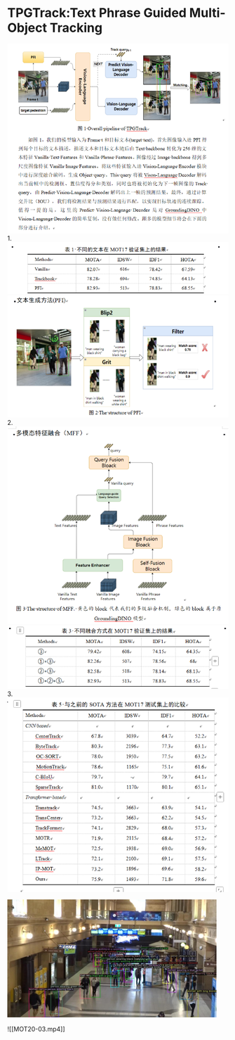 # TPGTrack:Text Phrase Guided Multi-Object Tracking
![效果图](../assets/20250716205350.png)
1. 
![效果图](../assets/20250716205431.png)
![效果图](../assets/20250716205537.png)
2. 
![效果图](../assets/20250716205555.png)
 ![效果图](../assets/20250716205618.png)
 3. 
![效果图](../assets/20250716205712.png)

![效果图](../assets/20250716210043.png)


![[MOT20-03.mp4]]